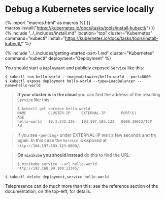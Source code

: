 # Debug a Kubernetes service locally

<link rel="stylesheet" href="/css/mermaid.css">
<script src="/js/mermaid.min.js"></script>
<script>mermaid.initialize({
   startOnLoad: true,
   cloneCssStyles: false,
 });
</script>

{% import "macros.html" as macros %}
{{ macros.install("https://kubernetes.io/docs/tasks/tools/install-kubectl/") }}
{% include "../_includes/install.md" location="top" cluster="Kubernetes" command="kubectl" install="https://kubernetes.io/docs/tasks/tools/install-kubectl/" %}

{% include "../_includes/getting-started-part-1.md" cluster="Kubernetes" command="kubectl" deployment="Deployment" %}

You should start a `Deployment` and publicly exposed `Service` like this:

```console
$ kubectl run hello-world --image=datawire/hello-world --port=8000
$ kubectl expose deployment hello-world --type=LoadBalancer --name=hello-world
```

> **If your cluster is in the cloud** you can find the address of the resulting `Service` like this:
>
> ```console
> $ kubectl get service hello-world
> NAME          CLUSTER-IP     EXTERNAL-IP       PORT(S)          AGE
> hello-world   10.3.242.226   104.197.103.123   8000:30022/TCP   5d
> ```

> If you see `<pending>` under EXTERNAL-IP wait a few seconds and try again.
> In this case the `Service` is exposed at `http://104.197.103.123:8000/`.

> **On `minikube` you should instead** do this to find the URL:
> 
> ```console
> $ minikube service --url hello-world
> http://192.168.99.100:12345/
> ```

<!---{% include getting-started-part-2.md cluster="Kubernetes" command="kubectl" deployment="Deployment" %}--->

```console
$ kubectl delete deployment,service hello-world
```

Telepresence can do much more than this: see the reference section of the documentation, on the top-left, for details.

<!---{% include install.md location="bottom" cluster="Kubernetes" command="kubectl" install="https://kubernetes.io/docs/tasks/tools/install-kubectl/" %}--->
